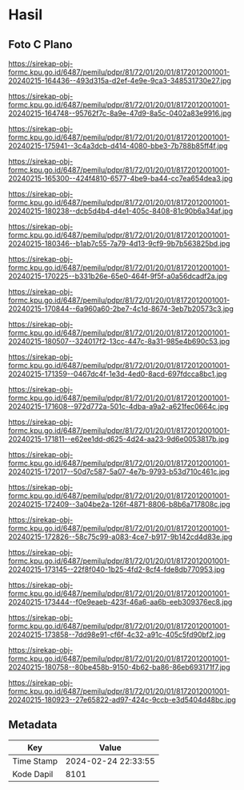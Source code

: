 # Hasil

## Foto C Plano

https://sirekap-obj-formc.kpu.go.id/6487/pemilu/pdpr/81/72/01/20/01/8172012001001-20240215-164436--493d315a-d2ef-4e9e-9ca3-348531730e27.jpg

https://sirekap-obj-formc.kpu.go.id/6487/pemilu/pdpr/81/72/01/20/01/8172012001001-20240215-164748--95762f7c-8a9e-47d9-8a5c-0402a83e9916.jpg

https://sirekap-obj-formc.kpu.go.id/6487/pemilu/pdpr/81/72/01/20/01/8172012001001-20240215-175941--3c4a3dcb-d414-4080-bbe3-7b788b85ff4f.jpg

https://sirekap-obj-formc.kpu.go.id/6487/pemilu/pdpr/81/72/01/20/01/8172012001001-20240215-165300--424f4810-6577-4be9-ba44-cc7ea654dea3.jpg

https://sirekap-obj-formc.kpu.go.id/6487/pemilu/pdpr/81/72/01/20/01/8172012001001-20240215-180238--dcb5d4b4-d4e1-405c-8408-81c90b6a34af.jpg

https://sirekap-obj-formc.kpu.go.id/6487/pemilu/pdpr/81/72/01/20/01/8172012001001-20240215-180346--b1ab7c55-7a79-4d13-9cf9-9b7b563825bd.jpg

https://sirekap-obj-formc.kpu.go.id/6487/pemilu/pdpr/81/72/01/20/01/8172012001001-20240215-170225--b331b26e-65e0-464f-9f5f-a0a56dcadf2a.jpg

https://sirekap-obj-formc.kpu.go.id/6487/pemilu/pdpr/81/72/01/20/01/8172012001001-20240215-170844--6a960a60-2be7-4c1d-8674-3eb7b20573c3.jpg

https://sirekap-obj-formc.kpu.go.id/6487/pemilu/pdpr/81/72/01/20/01/8172012001001-20240215-180507--324017f2-13cc-447c-8a31-985e4b690c53.jpg

https://sirekap-obj-formc.kpu.go.id/6487/pemilu/pdpr/81/72/01/20/01/8172012001001-20240215-171359--0467dc4f-1e3d-4ed0-8acd-697fdcca8bc1.jpg

https://sirekap-obj-formc.kpu.go.id/6487/pemilu/pdpr/81/72/01/20/01/8172012001001-20240215-171608--972d772a-501c-4dba-a9a2-a621fec0664c.jpg

https://sirekap-obj-formc.kpu.go.id/6487/pemilu/pdpr/81/72/01/20/01/8172012001001-20240215-171811--e62ee1dd-d625-4d24-aa23-9d6e0053817b.jpg

https://sirekap-obj-formc.kpu.go.id/6487/pemilu/pdpr/81/72/01/20/01/8172012001001-20240215-172017--50d7c587-5a07-4e7b-9793-b53d710c461c.jpg

https://sirekap-obj-formc.kpu.go.id/6487/pemilu/pdpr/81/72/01/20/01/8172012001001-20240215-172409--3a04be2a-126f-4871-8806-b8b6a717808c.jpg

https://sirekap-obj-formc.kpu.go.id/6487/pemilu/pdpr/81/72/01/20/01/8172012001001-20240215-172826--58c75c99-a083-4ce7-b917-9b142cd4d83e.jpg

https://sirekap-obj-formc.kpu.go.id/6487/pemilu/pdpr/81/72/01/20/01/8172012001001-20240215-173145--22f8f040-1b25-4fd2-8cf4-fde8db770953.jpg

https://sirekap-obj-formc.kpu.go.id/6487/pemilu/pdpr/81/72/01/20/01/8172012001001-20240215-173444--f0e9eaeb-423f-46a6-aa6b-eeb309376ec8.jpg

https://sirekap-obj-formc.kpu.go.id/6487/pemilu/pdpr/81/72/01/20/01/8172012001001-20240215-173858--7dd98e91-cf6f-4c32-a91c-405c5fd90bf2.jpg

https://sirekap-obj-formc.kpu.go.id/6487/pemilu/pdpr/81/72/01/20/01/8172012001001-20240215-180758--80be458b-9150-4b62-ba86-86eb693171f7.jpg

https://sirekap-obj-formc.kpu.go.id/6487/pemilu/pdpr/81/72/01/20/01/8172012001001-20240215-180923--27e65822-ad97-424c-9ccb-e3d5404d48bc.jpg


## Metadata

| Key        | Value               |
| ---------- | ------------------- |
| Time Stamp | 2024-02-24 22:33:55 |
| Kode Dapil | 8101                |



